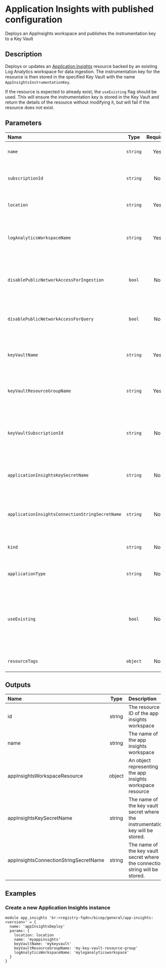 # Application Insights with published configuration

Deploys an AppInsights workspace and publishes the instrumentation key to a Key Vault

## Description

Deploys or updates an [Application Insights](https://learn.microsoft.com/en-us/azure/azure-monitor/app/app-insights-overview) resource backed by an existing Log Analytics workspace for data ingestion. The instrumentation key for the resource is then stored in the specified Key Vault with the name `AppInsightsInstrumentationKey`.

If the resource is expected to already exist, the `useExisting` flag should be used. This will ensure the instrumentation key is stored in the Key Vault and return the details of the resource without modifying it, but will fail if the resource does not exist.

## Parameters

| Name                                            | Type     | Required | Description                                                                                                                                |
| :---------------------------------------------- | :------: | :------: | :----------------------------------------------------------------------------------------------------------------------------------------- |
| `name`                                          | `string` | Yes      | The name of the app insights workspace                                                                                                     |
| `subscriptionId`                                | `string` | No       | The subscription of the existing app insights workspace                                                                                    |
| `location`                                      | `string` | Yes      | The location of the app insights workspace                                                                                                 |
| `logAnalyticsWorkspaceName`                     | `string` | Yes      | The name of the existing Log Analytics workspace which the data will be ingested to.                                                       |
| `disablePublicNetworkAccessForIngestion`        | `bool`   | No       | When true, public network access is disabled for ingestion of data.                                                                        |
| `disablePublicNetworkAccessForQuery`            | `bool`   | No       | When true, public network access is disabled for querying of data.                                                                         |
| `keyVaultName`                                  | `string` | Yes      | The key vault name where the instrumentation key will be stored                                                                            |
| `keyVaultResourceGroupName`                     | `string` | Yes      | The resource group of the key vault where the instrumentation key will be stored                                                           |
| `keyVaultSubscriptionId`                        | `string` | No       | The subscription of the key vault where the instrumentation key will be stored                                                             |
| `applicationInsightsKeySecretName`              | `string` | No       | The name of the key vault secret where the instrumentation key will be stored.                                                             |
| `applicationInsightsConnectionStringSecretName` | `string` | No       | The name of the key vault secret where the connection string will be stored.                                                               |
| `kind`                                          | `string` | No       | The kind of application using the workspace                                                                                                |
| `applicationType`                               | `string` | No       | The type of application using the workspace                                                                                                |
| `useExisting`                                   | `bool`   | No       | When true, the details of an existing app configuration store will be returned; When false, the app configuration store is created/updated |
| `resourceTags`                                  | `object` | No       | The resource tags applied to resources                                                                                                     |

## Outputs

| Name                                  | Type   | Description                                                                    |
| :------------------------------------ | :----: | :----------------------------------------------------------------------------- |
| id                                    | string | The resource ID of the app insights workspace                                  |
| name                                  | string | The name of the app insights workspace                                         |
| appInsightsWorkspaceResource          | object | An object representing the app insights workspace resource                     |
| appInsightsKeySecretName              | string | The name of the key vault secret where the instrumentation key will be stored. |
| appInsightsConnectionStringSecretName | string | The name of the key vault secret where the connection string will be stored.   |

## Examples

### Create a new Application Insights instance

```bicep
module app_insights 'br:<registry-fqdn>/bicep/general/app-insights:<version>' = {
  name: 'appInsightsDeploy'
  params: {
    location: location
    name: 'myappinsights'
    keyVaultName: 'mykeyvault'
    keyVaultResourceGroupName: 'my-key-vault-resource-group'
    logAnalyticsWorkspaceName: 'myloganalyticsworkspace'
  }
}
```